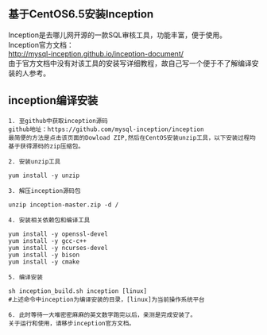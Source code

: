 ## 基于CentOS6.5安装Inception

Inception是去哪儿网开源的一款SQL审核工具，功能丰富，便于使用。  
Inception官方文档：  
http://mysql-inception.github.io/inception-document/    
由于官方文档中没有对该工具的安装写详细教程，故自己写一个便于不了解编译安装的人参考。    

inception编译安装
------------------------

```
1. 至github中获取inception源码  
github地址：https://github.com/mysql-inception/inception  
最简便的方法是点击该页面的Dowload ZIP,然后在CentOS安装unzip工具，以下安装过程均基于获得源码的zip压缩包。
  
2. 安装unzip工具  

yum install -y unzip

3. 解压inception源码包  

unzip inception-master.zip -d /

4. 安装相关依赖包和编译工具  

yum install -y openssl-devel
yum install -y gcc-c++
yum install -y ncurses-devel
yum install -y bison
yum install -y cmake

5. 编译安装  

sh inception_build.sh inception [linux]
#上述命令中inception为编译安装的目录，[linux]为当前操作系统平台

6. 此时等待一大堆密密麻麻的英文数字跑完以后，亲测是完成安装了。  
关于运行和使用，请移步inception官方文档。  
```

